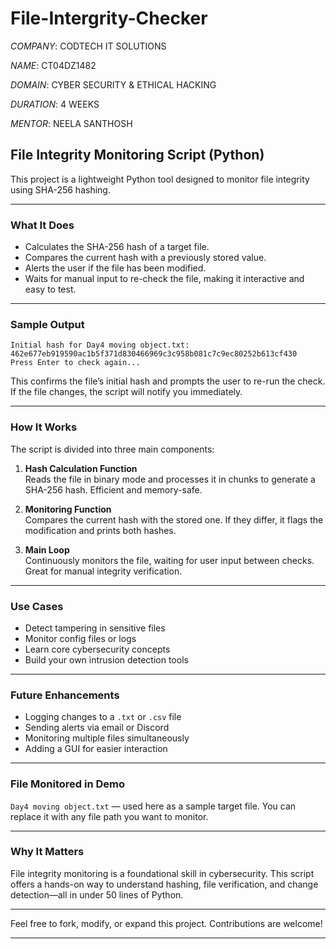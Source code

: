 # File-Intergrity-Checker

*COMPANY*: CODTECH IT SOLUTIONS

*NAME*: CT04DZ1482

*DOMAIN*: CYBER SECURITY & ETHICAL HACKING

*DURATION*: 4 WEEKS

*MENTOR*: NEELA SANTHOSH





##  File Integrity Monitoring Script (Python)

This project is a lightweight Python tool designed to monitor file integrity using SHA-256 hashing.  

---

###  What It Does

- Calculates the SHA-256 hash of a target file.
- Compares the current hash with a previously stored value.
- Alerts the user if the file has been modified.
- Waits for manual input to re-check the file, making it interactive and easy to test.

---

###  Sample Output

```
Initial hash for Day4 moving object.txt: 462e677eb919590ac1b5f371d830466969c3c958b081c7c9ec80252b613cf430
Press Enter to check again...
```

This confirms the file’s initial hash and prompts the user to re-run the check. If the file changes, the script will notify you immediately.

---

###  How It Works

The script is divided into three main components:

1. **Hash Calculation Function**  
   Reads the file in binary mode and processes it in chunks to generate a SHA-256 hash. Efficient and memory-safe.

2. **Monitoring Function**  
   Compares the current hash with the stored one. If they differ, it flags the modification and prints both hashes.

3. **Main Loop**  
   Continuously monitors the file, waiting for user input between checks. Great for manual integrity verification.

---

###  Use Cases

- Detect tampering in sensitive files
- Monitor config files or logs
- Learn core cybersecurity concepts
- Build your own intrusion detection tools

---

###  Future Enhancements

- Logging changes to a `.txt` or `.csv` file
- Sending alerts via email or Discord
- Monitoring multiple files simultaneously
- Adding a GUI for easier interaction

---

###  File Monitored in Demo

`Day4 moving object.txt` — used here as a sample target file. You can replace it with any file path you want to monitor.

---

###  Why It Matters

File integrity monitoring is a foundational skill in cybersecurity. This script offers a hands-on way to understand hashing, file verification, and change detection—all in under 50 lines of Python.

---

Feel free to fork, modify, or expand this project. Contributions are welcome!

---

